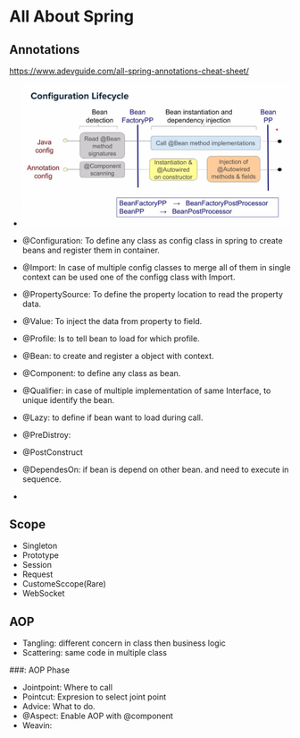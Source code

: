 # All About Spring

## Annotations
 https://www.adevguide.com/all-spring-annotations-cheat-sheet/
 
- 	![spring-life](https://github.com/smansoori87/study-notes/blob/master/images/spring/bean-life-cycle.JPG)


- @Configuration: To define any class as config class in spring to create beans and register them in container.
- @Import: In case of multiple config classes to merge all of them in single context can be used one of the configg class with Import.
- @PropertySource: To define the property location to read the property data.
- @Value: To inject the data from property to field.
- @Profile: Is to tell bean to load for which profile.
- @Bean: to create and register a object with context.
- @Component: to define any class as bean.
- @Qualifier: in case of multiple implementation of same Interface, to unique identify the bean.
- @Lazy: to define if bean want to load during call.
- @PreDistroy:
- @PostConstruct
- @DependesOn: if bean is depend on other bean. and need to execute in sequence.
- 

## Scope
- Singleton
- Prototype
- Session
- Request
- CustomeSccope(Rare)
- WebSocket

## AOP
- Tangling: different concern in class then business logic
- Scattering: same code in multiple class

###: AOP Phase
- Jointpoint: Where to call
- Pointcut: Expresion to select joint point 
- Advice: What to do.
- @Aspect: Enable AOP with @component
- Weavin: 

